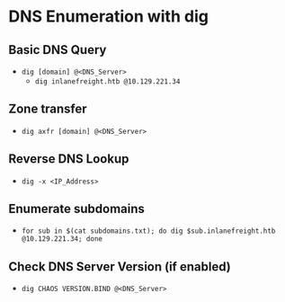# DNS Enumeration with dig

## Basic DNS Query
- `dig [domain] @<DNS_Server>`
    - `dig inlanefreight.htb @10.129.221.34`
## Zone transfer
- `dig axfr [domain] @<DNS_Server>`
## Reverse DNS Lookup
- `dig -x <IP_Address>`
## Enumerate subdomains
- `for sub in $(cat subdomains.txt); do dig $sub.inlanefreight.htb @10.129.221.34; done`
## Check DNS Server Version (if enabled)
- `dig CHAOS VERSION.BIND @<DNS_Server>`

